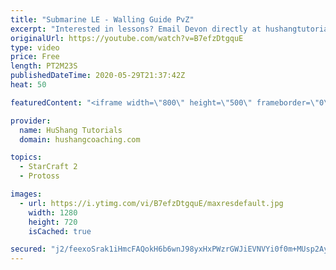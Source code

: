 ```yaml
---
title: "Submarine LE - Walling Guide PvZ"
excerpt: "Interested in lessons? Email Devon directly at hushangtutorials@outlook.com ------------------------------------------------------------------------------------------------------- Want to support HuShang Tutorials directly? Patreon is a website where you can contribute a monthly donation that will help"
originalUrl: https://youtube.com/watch?v=B7efzDtgquE
type: video
price: Free
length: PT2M23S
publishedDateTime: 2020-05-29T21:37:42Z
heat: 50

featuredContent: "<iframe width=\"800\" height=\"500\" frameborder=\"0\" src=\"https://www.youtube.com/embed/B7efzDtgquE\" allow=\"accelerometer; autoplay; encrypted-media; gyroscope; picture-in-picture\" allowfullscreen></iframe>"

provider:
  name: HuShang Tutorials
  domain: hushangcoaching.com

topics:
  - StarCraft 2
  - Protoss

images:
  - url: https://i.ytimg.com/vi/B7efzDtgquE/maxresdefault.jpg
    width: 1280
    height: 720
    isCached: true

secured: "j2/feexoSrak1iHmcFAQokH6b6wnJ98yxHxPWzrGWJiEVNVYi0f0m+MUsp2AyksctA2FTshcAXTCpB1tGALd/JNRtYENIQslWElaA/rvUvfzOwkJH7tHD4DQ+O7fbwaekulQv8HTBnSrjYsv6KxyVUR7R85x/MBqRm4OxQqHipeEUXwVhPszVelip5P3DdihEA2XoYcJgZ6b24uuvDrUPTdzWnkohEYPQY6wNcOJSTyMvarXkytE1eeYXR26EJYSoblzBrWlMn5DLcd/mxMj9/WPBFbbJtMQ9zex5xmKA3lFXQ0NwynHZHnkYlqzR3FoVKqO5zZ1Y82mDJWenGIJlkAs5AON20JBwzRHb1hnE0jLucdhTs8QxqocZ5zTbXO+HfU0piaRSrS+2PWr3cLcft/c3gjXYGPke7wkrnBkTGA=;71D7KtkhqYxnTgnYM98PlA=="
---
```


